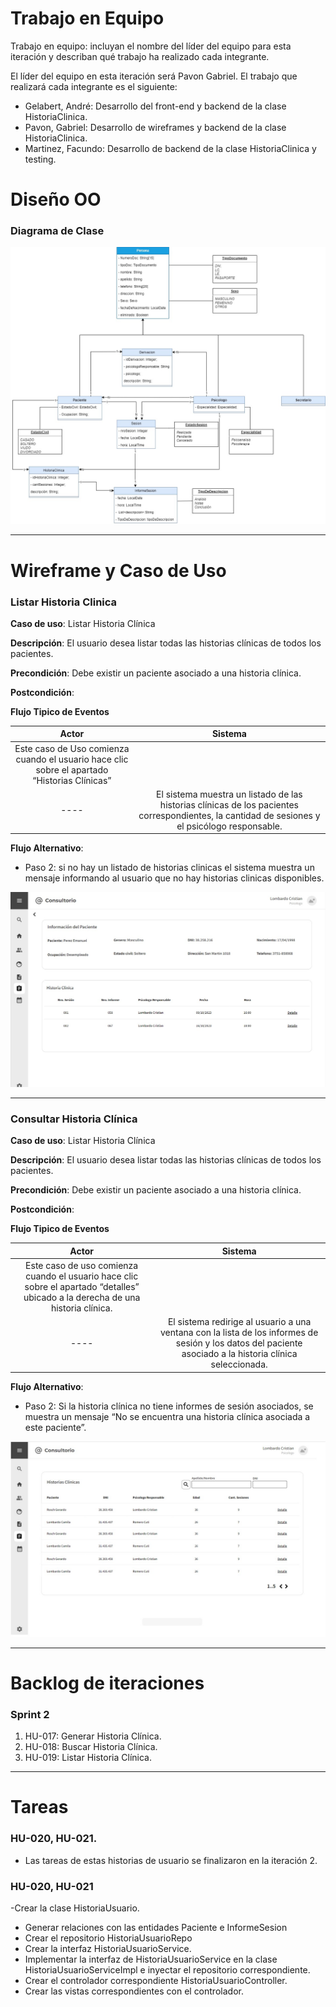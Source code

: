# Trabajo en Equipo

Trabajo en equipo: incluyan el nombre del líder del equipo para esta iteración y describan qué trabajo ha realizado cada integrante.

El líder del equipo en esta iteración será Pavon Gabriel. El trabajo que realizará cada integrante es el siguiente:

- Gelabert, André: Desarrollo del front-end y backend de la clase HistoriaClinica.
- Pavon, Gabriel: Desarrollo de wireframes y backend de la clase HistoriaClinica.
- Martinez, Facundo: Desarrollo de backend de la clase HistoriaClinica y testing.


# Diseño OO

### Diagrama de Clase

![diagrama](img/diagrma-de-clase.jpg)

---

# Wireframe y Caso de Uso

### Listar Historia Clinica

**Caso de uso**: Listar Historia Clínica

**Descripción**: El usuario desea listar todas las historias clínicas de todos los pacientes.

**Precondición**: Debe existir un paciente asociado a una historia clínica.

**Postcondición**:

**Flujo Tipico de Eventos**

Actor |                                                                                                             Sistema                                                                                                             |
:----------:|:-------------------------------------------------------------------------------------------------------------------------------------------------------------------------------------------------------------------------------:|
   Este caso de Uso comienza cuando el usuario hace clic sobre el apartado “Historias Clínicas”   |
   ----   | El sistema muestra un listado de las historias clínicas de los pacientes correspondientes, la cantidad de sesiones y el psicólogo responsable.
**Flujo Alternativo**:
- Paso 2: si no hay un listado de historias clinicas el sistema muestra un mensaje informando al usuario que no hay historias clinicas disponibles.

![wireframe](img/wireframe-1.jpg)

---

### Consultar Historia Clínica
**Caso de uso**: Listar Historia Clínica

**Descripción**: El usuario desea listar todas las historias clínicas de todos los pacientes.

**Precondición**: Debe existir un paciente asociado a una historia clínica.

**Postcondición**:

**Flujo Tipico de Eventos**

Actor |                                                                                                             Sistema                                                                                                             |
:----------:|:-------------------------------------------------------------------------------------------------------------------------------------------------------------------------------------------------------------------------------:|
   Este caso de uso comienza cuando el usuario hace clic sobre el apartado “detalles” ubicado a la derecha de una historia clínica.   |
   ----   | El sistema redirige al usuario a una ventana con la lista de los informes de sesión y los datos del paciente asociado a la historia clínica seleccionada.
**Flujo Alternativo**:
- Paso 2: Si la historia clínica no tiene informes de sesión asociados, se muestra un mensaje “No se encuentra una historia clínica asociada a este paciente”.

![wireframe](img/wireframe-2.jpg)

---
# Backlog de iteraciones
### Sprint 2
1. HU-017: Generar Historia Clínica.
2. HU-018: Buscar Historia Clínica.
3. HU-019: Listar Historia Clínica.

---
# Tareas

### HU-020, HU-021.

- Las tareas de estas historias de usuario se finalizaron en la iteración 2.

### HU-020, HU-021
-Crear la clase HistoriaUsuario.
- Generar relaciones con las entidades Paciente e InformeSesion
- Crear el repositorio HistoriaUsuarioRepo
- Crear la interfaz HistoriaUsuarioService.
- Implementar la interfaz de HistoriaUsuarioService en la clase HistoriaUsuarioServiceImpl e inyectar el repositorio correspondiente.
- Crear el controlador correspondiente HistoriaUsuarioController.
- Crear las vistas correspondientes con el controlador.


